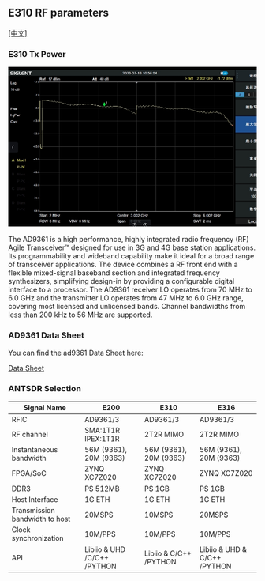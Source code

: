 ## E310 RF parameters


[[中文]](../../../../cn/html/device_and_usage_manual/ANTSDR_E_Series_Module/ANTSDR_E310_Reference_Manual/AntsdrE310_RF_parameters_cn.html)

### E310 Tx Power
![e310](./ANTSDR_E310_Reference_Manual.assets/e310_rf_power.png)

The AD9361 is a high performance, highly integrated radio frequency (RF) Agile Transceiver™ designed for use in 3G and 4G base station applications. Its programmability and wideband capability make it ideal for a broad range of transceiver applications. The device combines a RF front end with a flexible mixed-signal baseband section and integrated frequency synthesizers, simplifying design-in by providing a configurable digital interface to a processor. The AD9361 receiver LO operates from 70 MHz to 6.0 GHz and the transmitter LO operates from 47 MHz to 6.0 GHz range, covering most licensed and unlicensed bands. Channel bandwidths from less than 200 kHz to 56 MHz are supported.
### AD9361 Data Sheet

You can find the ad9361 Data Sheet here:

[Data Sheet](https://www.analog.com/en/products/ad9361.html)

### ANTSDR Selection

| Signal Name                      | E200                        | E310                     | E316                            |
| -------------                    | ----------                  | --------------           | ----------                      | 
| RFIC                             | AD9361/3                    |   AD9361/3               |AD9361/3                         | 
| RF channel                       | SMA:1T1R IPEX:1T1R          |2T2R MIMO                 |2T2R MIMO                        |
| Instantaneous bandwidth          |56M (9361), 20M (9363)       |56M (9361), 20M (9363)    |56M (9361), 20M (9363)           |
| FPGA/SoC                         | ZYNQ XC7Z020                | ZYNQ XC7Z020             |ZYNQ XC7Z020                     |
| DDR3                             |PS 512MB                     | PS 1GB                   | PS 1GB                          |  
| Host Interface                   | 1G ETH                      | 1G ETH                   |1G ETH                           |        
| Transmission bandwidth to host   | 20MSPS                      | 10MSPS                   | 20MSPS                          |        
|Clock synchronization             | 10M/PPS                     | 10M/PPS                  | 10M/PPS                         |   
| API                              | Libiio & UHD /C/C++ /PYTHON | Libiio &  C/C++ /PYTHON  |   Libiio & UHD & C/C++ /PYTHON  |     

